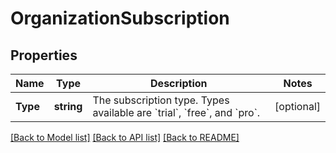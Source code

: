 # OrganizationSubscription

## Properties

Name | Type | Description | Notes
------------ | ------------- | ------------- | -------------
**Type** | **string** | The subscription type. Types available are &#x60;trial&#x60;, &#x60;free&#x60;, and &#x60;pro&#x60;. | [optional] 

[[Back to Model list]](../README.md#documentation-for-models) [[Back to API list]](../README.md#documentation-for-api-endpoints) [[Back to README]](../README.md)


